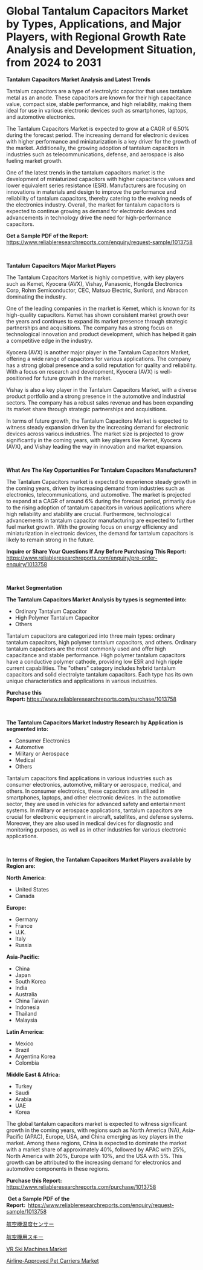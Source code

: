 <p><h1>Global Tantalum Capacitors Market by Types, Applications, and Major Players, with Regional Growth Rate Analysis and Development Situation, from 2024 to 2031</h1></p><p><strong>Tantalum Capacitors Market Analysis and Latest Trends</strong></p>
<p><p>Tantalum capacitors are a type of electrolytic capacitor that uses tantalum metal as an anode. These capacitors are known for their high capacitance value, compact size, stable performance, and high reliability, making them ideal for use in various electronic devices such as smartphones, laptops, and automotive electronics.</p><p>The Tantalum Capacitors Market is expected to grow at a CAGR of 6.50% during the forecast period. The increasing demand for electronic devices with higher performance and miniaturization is a key driver for the growth of the market. Additionally, the growing adoption of tantalum capacitors in industries such as telecommunications, defense, and aerospace is also fueling market growth.</p><p>One of the latest trends in the tantalum capacitors market is the development of miniaturized capacitors with higher capacitance values and lower equivalent series resistance (ESR). Manufacturers are focusing on innovations in materials and design to improve the performance and reliability of tantalum capacitors, thereby catering to the evolving needs of the electronics industry. Overall, the market for tantalum capacitors is expected to continue growing as demand for electronic devices and advancements in technology drive the need for high-performance capacitors.</p></p>
<p><strong>Get a Sample PDF of the Report:&nbsp;</strong> <a href="https://www.reliableresearchreports.com/enquiry/request-sample/1013758">https://www.reliableresearchreports.com/enquiry/request-sample/1013758</a></p>
<p>&nbsp;</p>
<p><strong>Tantalum Capacitors Major Market Players</strong></p>
<p><p>The Tantalum Capacitors Market is highly competitive, with key players such as Kemet, Kyocera (AVX), Vishay, Panasonic, Hongda Electronics Corp, Rohm Semiconductor, CEC, Matsuo Electric, Sunlord, and Abracon dominating the industry. </p><p>One of the leading companies in the market is Kemet, which is known for its high-quality capacitors. Kemet has shown consistent market growth over the years and continues to expand its market presence through strategic partnerships and acquisitions. The company has a strong focus on technological innovation and product development, which has helped it gain a competitive edge in the industry.</p><p>Kyocera (AVX) is another major player in the Tantalum Capacitors Market, offering a wide range of capacitors for various applications. The company has a strong global presence and a solid reputation for quality and reliability. With a focus on research and development, Kyocera (AVX) is well-positioned for future growth in the market.</p><p>Vishay is also a key player in the Tantalum Capacitors Market, with a diverse product portfolio and a strong presence in the automotive and industrial sectors. The company has a robust sales revenue and has been expanding its market share through strategic partnerships and acquisitions.</p><p>In terms of future growth, the Tantalum Capacitors Market is expected to witness steady expansion driven by the increasing demand for electronic devices across various industries. The market size is projected to grow significantly in the coming years, with key players like Kemet, Kyocera (AVX), and Vishay leading the way in innovation and market expansion.</p></p>
<p>&nbsp;</p>
<p><strong>What Are The Key Opportunities For Tantalum Capacitors Manufacturers?</strong></p>
<p><p>The Tantalum Capacitors market is expected to experience steady growth in the coming years, driven by increasing demand from industries such as electronics, telecommunications, and automotive. The market is projected to expand at a CAGR of around 6% during the forecast period, primarily due to the rising adoption of tantalum capacitors in various applications where high reliability and stability are crucial. Furthermore, technological advancements in tantalum capacitor manufacturing are expected to further fuel market growth. With the growing focus on energy efficiency and miniaturization in electronic devices, the demand for tantalum capacitors is likely to remain strong in the future.</p></p>
<p><strong>Inquire or Share Your Questions If Any Before Purchasing This Report:</strong> <a href="https://www.reliableresearchreports.com/enquiry/pre-order-enquiry/1013758">https://www.reliableresearchreports.com/enquiry/pre-order-enquiry/1013758</a></p>
<p>&nbsp;</p>
<p><strong>Market Segmentation</strong></p>
<p><strong>The Tantalum Capacitors Market Analysis by types is segmented into:</strong></p>
<p><ul><li>Ordinary Tantalum Capacitor</li><li>High Polymer Tantalum Capacitor</li><li>Others</li></ul></p>
<p><p>Tantalum capacitors are categorized into three main types: ordinary tantalum capacitors, high polymer tantalum capacitors, and others. Ordinary tantalum capacitors are the most commonly used and offer high capacitance and stable performance. High polymer tantalum capacitors have a conductive polymer cathode, providing low ESR and high ripple current capabilities. The "others" category includes hybrid tantalum capacitors and solid electrolyte tantalum capacitors. Each type has its own unique characteristics and applications in various industries.</p></p>
<p><strong>Purchase this Report:&nbsp;</strong><a href="https://www.reliableresearchreports.com/purchase/1013758">https://www.reliableresearchreports.com/purchase/1013758</a></p>
<p>&nbsp;</p>
<p><strong>The Tantalum Capacitors Market Industry Research by Application is segmented into:</strong></p>
<p><ul><li>Consumer Electronics</li><li>Automotive</li><li>Military or Aerospace</li><li>Medical</li><li>Others</li></ul></p>
<p><p>Tantalum capacitors find applications in various industries such as consumer electronics, automotive, military or aerospace, medical, and others. In consumer electronics, these capacitors are utilized in smartphones, laptops, and other electronic devices. In the automotive sector, they are used in vehicles for advanced safety and entertainment systems. In military or aerospace applications, tantalum capacitors are crucial for electronic equipment in aircraft, satellites, and defense systems. Moreover, they are also used in medical devices for diagnostic and monitoring purposes, as well as in other industries for various electronic applications.</p></p>
<p>&nbsp;</p>
<p><strong>In terms of Region, the Tantalum Capacitors Market Players available by Region are:</strong></p>
<p>
    <p> <strong> North America: </strong>
        <ul>
            <li>United States</li>
            <li>Canada</li>
        </ul>
        </p> 
    <p> <strong> Europe: </strong>
        <ul>
            <li>Germany</li>
            <li>France</li>
            <li>U.K.</li>
            <li>Italy</li>
            <li>Russia</li>
        </ul>
        </p> 
    <p> <strong> Asia-Pacific: </strong>
        <ul>
            <li>China</li>
            <li>Japan</li>
            <li>South Korea</li>
            <li>India</li>
            <li>Australia</li>
            <li>China Taiwan</li>
            <li>Indonesia</li>
            <li>Thailand</li>
            <li>Malaysia</li>
        </ul>
        </p> 
    <p> <strong> Latin America: </strong>
        <ul>
            <li>Mexico</li>
            <li>Brazil</li>
            <li>Argentina Korea</li>
            <li>Colombia</li>
        </ul>
        </p> 
    <p> <strong> Middle East & Africa: </strong>
        <ul>
            <li>Turkey</li>
            <li>Saudi</li>
            <li>Arabia</li>
            <li>UAE</li>
            <li>Korea</li>
        </ul>
    </p>
    </p>
<p><p>The global tantalum capacitors market is expected to witness significant growth in the coming years, with regions such as North America (NA), Asia-Pacific (APAC), Europe, USA, and China emerging as key players in the market. Among these regions, China is expected to dominate the market with a market share of approximately 40%, followed by APAC with 25%, North America with 20%, Europe with 10%, and the USA with 5%. This growth can be attributed to the increasing demand for electronics and automotive components in these regions.</p></p>
<p><strong>Purchase this Report: </strong><a href="https://www.reliableresearchreports.com/purchase/1013758">https://www.reliableresearchreports.com/purchase/1013758</a></p>
<p>&nbsp;<strong>Get a Sample PDF of the Report:&nbsp;&nbsp;</strong><a href="https://www.reliableresearchreports.com/enquiry/request-sample/1013758">https://www.reliableresearchreports.com/enquiry/request-sample/1013758</a></p>
<p><strong></strong></p>
<p><p><a href="https://github.com/vtbvgl20191192/Market-Research-Report-List-1/blob/main/39096638075.md">航空機温度センサー</a></p><p><a href="https://github.com/laurenreichert/Market-Research-Report-List-1/blob/main/71847648076.md">航空機用スキー</a></p><p><a href="https://github.com/zjyglelu/Market-Research-Report-List-2/blob/main/vr-ski-machines-market.md">VR Ski Machines Market</a></p><p><a href="https://github.com/elizabethdagraca/Market-Research-Report-List-2/blob/main/airline-approved-pet-carriers-market.md">Airline-Approved Pet Carriers Market</a></p></p>
